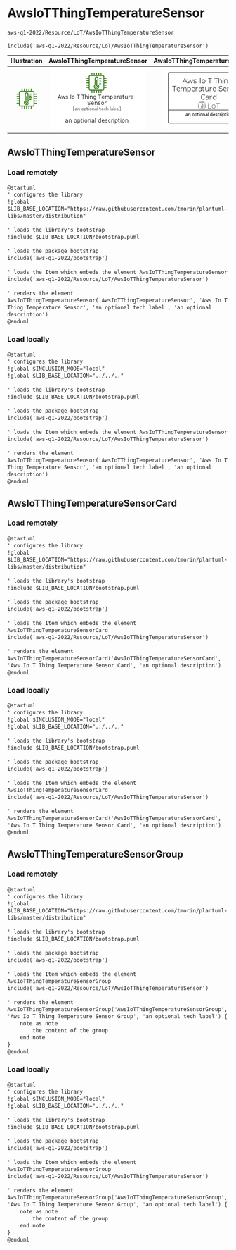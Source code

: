 # AwsIoTThingTemperatureSensor


```text
aws-q1-2022/Resource/LoT/AwsIoTThingTemperatureSensor
```

```text
include('aws-q1-2022/Resource/LoT/AwsIoTThingTemperatureSensor')
```



| Illustration | AwsIoTThingTemperatureSensor | AwsIoTThingTemperatureSensorCard | AwsIoTThingTemperatureSensorGroup |
| :---: | :---: | :---: | :---: |
| ![illustration for Illustration](../../../aws-q1-2022/Resource/LoT/AwsIoTThingTemperatureSensor.png) | ![illustration for AwsIoTThingTemperatureSensor](../../../aws-q1-2022/Resource/LoT/AwsIoTThingTemperatureSensor.Local.png) | ![illustration for AwsIoTThingTemperatureSensorCard](../../../aws-q1-2022/Resource/LoT/AwsIoTThingTemperatureSensorCard.Local.png) | ![illustration for AwsIoTThingTemperatureSensorGroup](../../../aws-q1-2022/Resource/LoT/AwsIoTThingTemperatureSensorGroup.Local.png) |




## AwsIoTThingTemperatureSensor

### Load remotely
```plantuml
@startuml
' configures the library
!global $LIB_BASE_LOCATION="https://raw.githubusercontent.com/tmorin/plantuml-libs/master/distribution"

' loads the library's bootstrap
!include $LIB_BASE_LOCATION/bootstrap.puml

' loads the package bootstrap
include('aws-q1-2022/bootstrap')

' loads the Item which embeds the element AwsIoTThingTemperatureSensor
include('aws-q1-2022/Resource/LoT/AwsIoTThingTemperatureSensor')

' renders the element
AwsIoTThingTemperatureSensor('AwsIoTThingTemperatureSensor', 'Aws Io T Thing Temperature Sensor', 'an optional tech label', 'an optional description')
@enduml
```

### Load locally
```plantuml
@startuml
' configures the library
!global $INCLUSION_MODE="local"
!global $LIB_BASE_LOCATION="../../.."

' loads the library's bootstrap
!include $LIB_BASE_LOCATION/bootstrap.puml

' loads the package bootstrap
include('aws-q1-2022/bootstrap')

' loads the Item which embeds the element AwsIoTThingTemperatureSensor
include('aws-q1-2022/Resource/LoT/AwsIoTThingTemperatureSensor')

' renders the element
AwsIoTThingTemperatureSensor('AwsIoTThingTemperatureSensor', 'Aws Io T Thing Temperature Sensor', 'an optional tech label', 'an optional description')
@enduml
```

## AwsIoTThingTemperatureSensorCard

### Load remotely
```plantuml
@startuml
' configures the library
!global $LIB_BASE_LOCATION="https://raw.githubusercontent.com/tmorin/plantuml-libs/master/distribution"

' loads the library's bootstrap
!include $LIB_BASE_LOCATION/bootstrap.puml

' loads the package bootstrap
include('aws-q1-2022/bootstrap')

' loads the Item which embeds the element AwsIoTThingTemperatureSensorCard
include('aws-q1-2022/Resource/LoT/AwsIoTThingTemperatureSensor')

' renders the element
AwsIoTThingTemperatureSensorCard('AwsIoTThingTemperatureSensorCard', 'Aws Io T Thing Temperature Sensor Card', 'an optional description')
@enduml
```

### Load locally
```plantuml
@startuml
' configures the library
!global $INCLUSION_MODE="local"
!global $LIB_BASE_LOCATION="../../.."

' loads the library's bootstrap
!include $LIB_BASE_LOCATION/bootstrap.puml

' loads the package bootstrap
include('aws-q1-2022/bootstrap')

' loads the Item which embeds the element AwsIoTThingTemperatureSensorCard
include('aws-q1-2022/Resource/LoT/AwsIoTThingTemperatureSensor')

' renders the element
AwsIoTThingTemperatureSensorCard('AwsIoTThingTemperatureSensorCard', 'Aws Io T Thing Temperature Sensor Card', 'an optional description')
@enduml
```

## AwsIoTThingTemperatureSensorGroup

### Load remotely
```plantuml
@startuml
' configures the library
!global $LIB_BASE_LOCATION="https://raw.githubusercontent.com/tmorin/plantuml-libs/master/distribution"

' loads the library's bootstrap
!include $LIB_BASE_LOCATION/bootstrap.puml

' loads the package bootstrap
include('aws-q1-2022/bootstrap')

' loads the Item which embeds the element AwsIoTThingTemperatureSensorGroup
include('aws-q1-2022/Resource/LoT/AwsIoTThingTemperatureSensor')

' renders the element
AwsIoTThingTemperatureSensorGroup('AwsIoTThingTemperatureSensorGroup', 'Aws Io T Thing Temperature Sensor Group', 'an optional tech label') {
    note as note
        the content of the group
    end note
}
@enduml
```

### Load locally
```plantuml
@startuml
' configures the library
!global $INCLUSION_MODE="local"
!global $LIB_BASE_LOCATION="../../.."

' loads the library's bootstrap
!include $LIB_BASE_LOCATION/bootstrap.puml

' loads the package bootstrap
include('aws-q1-2022/bootstrap')

' loads the Item which embeds the element AwsIoTThingTemperatureSensorGroup
include('aws-q1-2022/Resource/LoT/AwsIoTThingTemperatureSensor')

' renders the element
AwsIoTThingTemperatureSensorGroup('AwsIoTThingTemperatureSensorGroup', 'Aws Io T Thing Temperature Sensor Group', 'an optional tech label') {
    note as note
        the content of the group
    end note
}
@enduml
```

